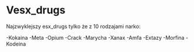 # Vesx_drugs

Najzwyklejszy esx_drugs tylko że z 10 rodzajami narko:

-Kokaina
-Meta
-Opium
-Crack
-Marycha
-Xanax
-Amfa
-Extazy
-Morfina
-Kodeina
